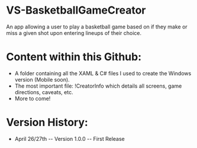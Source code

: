 # VS-BasketballGameCreator
An app allowing a user to play a basketball game based on if they make or miss a given shot upon entering lineups of their choice.

# Content within this Github:
- A folder containing all the XAML & C# files I used to create the Windows version (Mobile soon).
- The most important file: !CreatorInfo which details all screens, game directions, caveats, etc.
- More to come!

# Version History:
- April 26/27th -- Version 1.0.0 -- First Release
